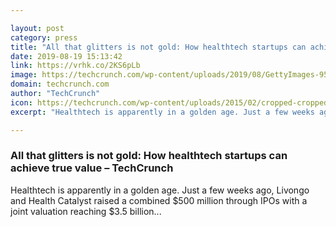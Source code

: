 ```yaml
---

layout: post
category: press
title: "All that glitters is not gold: How healthtech startups can achieve true value"
date: 2019-08-19 15:13:42
link: https://vrhk.co/2KS6pLb
image: https://techcrunch.com/wp-content/uploads/2019/08/GettyImages-953027314.jpg?w=640
domain: techcrunch.com
author: "TechCrunch"
icon: https://techcrunch.com/wp-content/uploads/2015/02/cropped-cropped-favicon-gradient.png?w=180
excerpt: "Healthtech is apparently in a golden age. Just a few weeks ago, Livongo and Health Catalyst raised a combined $500 million through IPOs with a joint valuation reaching $3.5 billion..."

---
```


### All that glitters is not gold: How healthtech startups can achieve true value – TechCrunch

Healthtech is apparently in a golden age. Just a few weeks ago, Livongo and Health Catalyst raised a combined $500 million through IPOs with a joint valuation reaching $3.5 billion...
